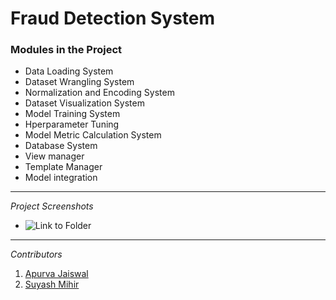 # Fraud Detection System

### Modules in the Project

- Data Loading System
- Dataset Wrangling System
- Normalization and Encoding System
- Dataset Visualization System
- Model Training System
- Hperparameter Tuning
- Model Metric Calculation System
- Database System
- View manager
- Template Manager
- Model integration

---
*Project Screenshots*
- ![Link to Folder](https://github.com/ApurvaJaiswal3398/Fraud-Detection-System/tree/master/Project%20SS)

---

*Contributors*
1. [Apurva Jaiswal](https://github.com/ApurvaJaiswal3398/)
2. [Suyash Mihir](https://github.com/mihirsuyash7/)